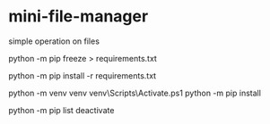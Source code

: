 # mini-file-manager
simple operation on files 

python -m pip freeze > requirements.txt

python -m pip install -r requirements.txt


python -m venv venv
venv\Scripts\Activate.ps1
python -m pip install <package-name>

python -m pip list
deactivate

